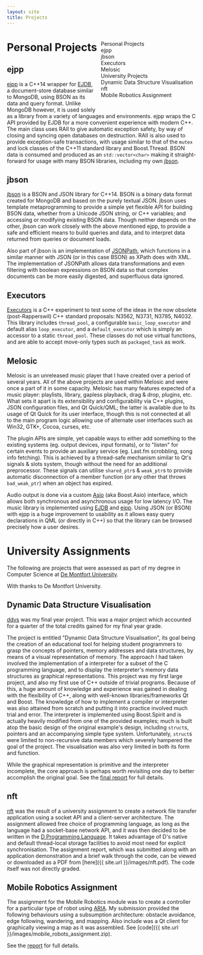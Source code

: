 ```yaml
---
layout: site
title: Projects
---
```


<style>
    #toc {
        width: auto;
        display: inline-block;
        float: right;
        margin: 10px;
    }
    @media (max-width: 48em) {
        #toc {
            float: none;
            margin: 0;
        }
    }
</style>
<div class="pure-menu pure-menu-open" id="toc">
    <ul>
        <li class="pure-menu-heading"><a class="pure-menu-link" href="#projects">Personal Projects</a></li>
        <li class="pure-menu-item"><a class="pure-menu-link" href="#ejpp">ejpp</a></li>
        <li class="pure-menu-item"><a class="pure-menu-link" href="#jbson">jbson</a></li>
        <li class="pure-menu-item"><a class="pure-menu-link" href="#executors">Executors</a></li>
        <li class="pure-menu-item"><a class="pure-menu-link" href="#melo">Melosic</a></li>
        <li class="pure-menu-heading"><a class="pure-menu-link" href="#uni">University Projects</a></li>
        <li class="pure-menu-item"><a class="pure-menu-link" href="#ddvs">Dynamic Data Structure Visualisation</a></li>
        <li class="pure-menu-item"><a class="pure-menu-link" href="#nft">nft</a></li>
        <li class="pure-menu-item"><a class="pure-menu-link" href="#robotics">Mobile Robotics Assignment</a></li>
    </ul>
</div>

# <a name="projects"></a>Personal Projects

## <a name="ejpp"></a>ejpp

[ejpp](https://chrismanning.github.io/ejpp) is a C++14 wrapper for [EJDB](https://ejdb.org/), a document-store database similar to MongoDB, using BSON as its data and query format.
Unlike MongoDB however, it is used solely as a library from a variety of languages and environments.
ejpp wraps the C API provided by EJDB for a more convenient experience with modern C++.
The main class uses RAII to give automatic exception safety, by way of closing and syncing open databases on destruction.
RAII is also used to provide exception-safe transactions, with usage similar to that of the `mutex` and lock classes of the C++11 standard library and Boost.Thread.
BSON data is consumed and produced as an `std::vector<char>` making it straight-forward for usage with many BSON libraries, including my own [jbson](#jbson).

## <a name="jbson"></a>jbson

[jbson](https://chrismanning.github.io/jbson) is a BSON and JSON library for C++14.
BSON is a binary data format created for MongoDB and based on the purely textual JSON.
jbson uses template metaprogramming to provide a simple yet flexible API for building BSON data, whether from a Unicode JSON string, or C++ variables; and accessing or modifying existing BSON data.
Though neither depends on the other, jbson can work closely with the above mentioned ejpp, to provide a safe and efficient means to build queries and data, and to interpret data returned from queries or document loads.

Also part of jbson is an implementation of [JSONPath](https://goessner.net/articles/JsonPath/), which functions in a similar manner with JSON (or in this case BSON) as XPath does with XML.
The implementation of JSONPath allows data transformations and even filtering with boolean expressions on BSON data so that complex documents can be more easily digested, and superfluous data ignored.

## <a name="executors"></a>Executors

[Executors](https://github.com/chrismanning/executors) is a C++ experiment to test some of the ideas in the now obsolete (post-Rapperswil) C++ standard proposals: N3562, N3731, N3785, N4032.
This library includes `thread_pool`, a configurable `basic_loop_executor` and default alias `loop_executor`, and a `default_executor` which is simply an accessor to a static `thread_pool`.
These classes do not use virtual functions, and are able to accept move-only types such as `packaged_task` as work.

## <a name="melo"></a>Melosic

Melosic is an unreleased music player that I have created over a period of several years.
All of the above projects are used within Melosic and were once a part of it in some capacity.
Melosic has many features expected of a music player: playlists, library, gapless playback, drag & drop, plugins, etc.
What sets it apart is its extensibility and configurability via C++ plugins, JSON configuration files, and Qt Quick/QML; the latter is available due to its usage of Qt Quick for its user interface, though this is not connected at all to the main program logic allowing use of alternate user interfaces such as Win32, GTK+, Cocoa, curses, etc.

The plugin APIs are simple, yet capable ways to either add something to the existing systems (eg. output devices, input formats), or to "listen" for certain events to provide an auxiliary service (eg. Last.fm scrobbling, song info fetching).
This is achieved by a thread-safe mechanism similar to Qt's signals & slots system, though without the need for an additional preprocessor. These signals can utilise `shared_ptr`s & `weak_ptr`s to provide automatic disconnection of a member function (or any other that throws `bad_weak_ptr`) when an object has expired.

Audio output is done via a custom [Asio](https://think-async.com/Asio) (aka Boost.Asio) interface, which allows both synchronous and asynchronous usage for low latency I/O.
The music library is implemented using [EJDB](https://ejdb.org/) and [ejpp](#ejpp).
Using JSON (or BSON) with ejpp is a huge improvement to usability as it allows easy query declarations in QML (or directly in C++) so that the library can be browsed precisely how a user desires.

# <a name="uni"></a>University Assignments

The following are projects that were assessed as part of my degree in Computer Science at [De Montfort University](https://www.dmu.ac.uk/).

With thanks to De Montfort University.

## <a name="ddvs"></a>Dynamic Data Structure Visualisation

[ddvs](https://github.com/chrismanning/ddvs) was my final year project.
This was a major project which accounted for a quarter of the total credits gained for my final year grade.

The project is entitled "Dynamic Data Structure Visualisation", its goal being the creation of an educational tool for helping student programmers to grasp the concepts of pointers, memory addresses and data structures, by means of a visual representation of memory.
The approach I had taken involved the implementation of a interpreter for a subset of the C programming language, and to display the interpreter's memory data structures as graphical representations.
This project was my first large project, and also my first use of C++ outside of trivial programs.
Because of this, a huge amount of knowledge and experience was gained in dealing with the flexibility of C++, along with well-known libraries/frameworks Qt and Boost.
The knowledge of how to implement a compiler or interpreter was also attained from scratch and putting it into practice involved much trial and error.
The interpreter is implemented using Boost.Spirit and is actually heavily modified from one of the provided examples; much is built atop the basic design of the original example's design, including `struct`s, pointers and an accompanying simple type system.
Unfortunately, `struct`s were limited to non-recursive data members which severely hampered the goal of the project.
The visualisation was also very limited in both its form and function.

While the graphical representation is primitive and the interpreter incomplete, the core approach is perhaps worth revisiting one day to better accomplish the original goal.
See the [final report]({{site.url}}/images/ack_final_report.pdf) for full details.

## <a name="nft"></a>nft

[nft](https://github.com/chrismanning/nft) was the result of a university assignment to create a network file transfer application using a socket API and a client-server architecture.
The assignment allowed free choice of programming language, as long as the language had a socket-base network API, and it was then decided to be written in the [D Programming Language](https://dlang.org/).
It takes advantage of D's native and default thread-local storage facilities to avoid most need for explicit synchronisation.
The assignment report, which was submitted along with an application demonstration and a brief walk through the code, can be viewed or downloaded as a PDF from [here]({{ site.url }}/images/nft.pdf). The code itself was not directly graded.

## <a name="robotics"></a>Mobile Robotics Assignment

The assignment for the Mobile Robotics module was to create a controller for a particular type of robot using [ARIA](https://robots.mobilerobots.com/wiki/ARIA).
My submission provided the following behaviours using a subsumption architecture: obstacle avoidance, edge following, wandering, and mapping.
Also include was a Qt client for graphically viewing a map as it was assembled. See [code]({{ site.url }}/images/mobile_robots_assignment.zip).

See the [report]({{site.url}}/images/mobile_robots_report.pdf) for full details.
